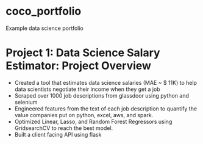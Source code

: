 # coco_portfolio
Example data science portfolio

# Project 1: Data Science Salary Estimator: Project Overview 
* Created a tool that estimates data science salaries (MAE ~ $ 11K) to help data scientists negotiate their income when they get a job
* Scraped over 1000 job descriptions from glassdoor using python and selenium
* Engineered features from the text of each job description to quantify the value companies put on python, excel, aws, and spark. 
* Optimized Linear, Lasso, and Random Forest Regressors using GridsearchCV to reach the best model. 
* Built a client facing API using flask 
